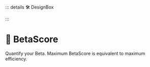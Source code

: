 ::: details 🛠 DesignBox



:::

# 🔷 <beta>BetaScore</beta>

Quantify your Beta. Maximum BetaScore is equivalent to maximum efficiency.
